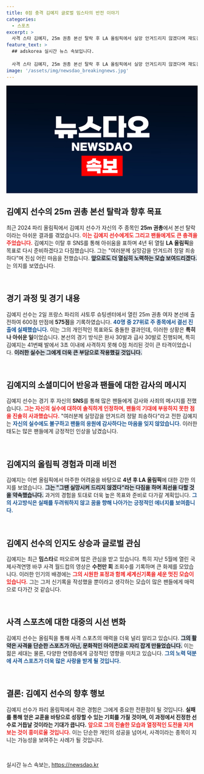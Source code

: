 ```yaml
---
title: 0점 충격 김예지 글로벌 밈스타의 반전 이야기
categories:
  - 스포츠
excerpt: >
  사격 스타 김예지, 25m 권총 본선 탈락 후 LA 올림픽에서 실망 안겨드리지 않겠다며 재도전을 다짐! 기대 속의 실패로 팬들에게 메시지를 전한 김예지의 향후 행보는? 클릭할 준비 되셨나요?
feature_text: >
  ## adskorea 실시간 뉴스 속보입니다.

  사격 스타 김예지, 25m 권총 본선 탈락 후 LA 올림픽에서 실망 안겨드리지 않겠다며 재도전을 다짐! 기대 속의 실패로 팬들에게 메시지를 전한 김예지의 향후 행보는? 클릭할 준비 되셨나요?
image: '/assets/img/newsdao_breakingnews.jpg'
---
```


<p><img src="/assets/img/newsdao_breakingnews.jpg" alt="adskorea 속보" /></p>

<h2 data-ke-size="size26">김예지 선수의 25m 권총 본선 탈락과 향후 목표</h2>

<p data-ke-size="size16">최근 2024 파리 올림픽에서 김예지 선수가 자신의 주 종목인 <b>25m 권총</b>에서 본선 탈락이라는 아쉬운 결과를 겪었습니다. <b><span style="color: #ee2323;">이는 김예지 선수에게도 그리고 팬들에게도 큰 충격을 주었습니다.</span></b> 김예지는 이탈 후 SNS를 통해 아쉬움을 표하며 4년 뒤 열릴 <b>LA 올림픽</b>을 목표로 다시 준비하겠다고 다짐했습니다. 그는 "여러분께 실망감을 안겨드려 정말 죄송하다"며 진심 어린 마음을 전했습니다. <b><span style="background-color: #21538527;">앞으로도 더 열심히 노력하는 모습 보여드리겠다.</span></b>는 의지를 보였습니다.</p>

<p data-ke-size="size16">&nbsp;</p>

<h2 data-ke-size="size26">경기 과정 및 경기 내용</h2>

<p data-ke-size="size16">김예지 선수는 2일 프랑스 파리의 샤토루 슈팅센터에서 열린 25m 권총 여자 본선에 출전하여 600점 만점에 <b>575점</b>을 기록하였습니다. <b><span style="color: #1a5490;">40명 중 27위로 주 종목에서 결선 진출에 실패했습니다.</span></b> 이는 그의 개인적인 목표와도 충돌한 결과인데, 이러한 상황은 <b>특히나 아쉬운 일</b>이었습니다. 본선의 경기 방식은 완사 30발과 급사 30발로 진행되며, 특히 김예지는 41번째 발에서 3초 이내에 사격하지 못해 0점 처리된 것이 큰 타격이었습니다. <b><span style="background-color: #21538527;">이러한 실수는 그에게 더욱 큰 부담으로 작용했길 것입니다.</span></b></p>

<p data-ke-size="size16">&nbsp;</p>

<h2 data-ke-size="size26">김예지의 소셜미디어 반응과 팬들에 대한 감사의 메시지</h2>

<p data-ke-size="size16">김예지 선수는 경기 후 자신의 <b>SNS</b>를 통해 많은 팬들에게 감사와 사죄의 메시지를 전했습니다. <b><span style="color: #ee2323;">그는 자신의 실수에 대하여 솔직하게 인정하며, 팬들의 기대에 부응하지 못한 점을 진솔히 사과했습니다.</span></b> "여러분께 실망감을 안겨드려 정말 죄송하다"라고 전한 김예지는 <b><span style="color: #1a5490;">자신의 실수에도 불구하고 팬들의 응원에 감사하다는 마음을 잊지 않았습니다.</span></b> 이러한 태도는 많은 팬들에게 긍정적인 인상을 남겼습니다.</p>

<p data-ke-size="size16">&nbsp;</p>

<h2 data-ke-size="size26">김예지의 올림픽 경험과 미래 비전</h2>

<p data-ke-size="size16">김예지는 이번 올림픽에서 마주한 어려움을 바탕으로 <b>4년 후 LA 올림픽</b>에 대한 강한 의지를 보였습니다. <b><span style="background-color: #21538527;">그는 "그땐 실망시켜 드리지 않겠다"라는 다짐을 하며 최선을 다할 것을 약속했습니다.</span></b> 과거의 경험을 토대로 더욱 높은 목표와 준비로 다가갈 계획입니다. <b><span style="color: #1a5490;">그의 사고방식은 실패를 두려워하지 않고 꿈을 향해 나아가는 긍정적인 에너지를 보여줍니다.</span></b></p>

<p data-ke-size="size16">&nbsp;</p>

<h2 data-ke-size="size26">김예지 선수의 인지도 상승과 글로벌 관심</h2>

<p data-ke-size="size16">김예지는 최근 <b>밈스타</b>로 떠오르며 많은 관심을 받고 있습니다. 특히 지난 5월에 열린 국제사격연맹 바쿠 사격 월드컵의 영상은 <b>수천만 회</b> 조회수를 기록하며 큰 화제를 모았습니다. 이러한 인기의 배경에는 <b><span style="color: #ee2323;">그의 시원한 표정과 함께 세계신기록을 세운 멋진 모습이 있습니다.</span></b> 그는 그저 신기록을 작성했을 뿐이라고 생각하는 모습이 많은 팬들에게 매력으로 다가간 것 같습니다.</p>

<p data-ke-size="size16">&nbsp;</p>

<h2 data-ke-size="size26">사격 스포츠에 대한 대중의 시선 변화</h2>

<p data-ke-size="size16">김예지 선수는 올림픽을 통해 사격 스포츠의 매력을 더욱 널리 알리고 있습니다. <b><span style="background-color: #21538527;">그의 활약은 사격을 단순한 스포츠가 아닌, 문화적인 아이콘으로 자리 잡게 만들었습니다.</span></b> 이는 젊은 세대는 물론, 다양한 연령층에게 긍정적인 영향을 미치고 있습니다. <b><span style="color: #1a5490;">그의 노력 덕분에 사격 스포츠가 더욱 많은 사랑을 받게 될 것입니다.</span></b></p>

<p data-ke-size="size16">&nbsp;</p>

<h2 data-ke-size="size26">결론: 김예지 선수의 향후 행보</h2>

<p data-ke-size="size16">김예지 선수가 파리 올림픽에서 겪은 경험은 그에게 중요한 전환점이 될 것입니다. <b>실패를 통해 얻은 교훈을 바탕으로 성장할 수 있는 기회를 가질 것이며, 이 과정에서 진정한 선수로 거듭날 것이라는 기대가 큽니다.</b> <b><span style="color: #ee2323;">앞으로 그의 진솔한 모습과 열정적인 도전을 지켜보는 것이 흥미로울 것입니다.</span></b> 이는 단순한 개인의 성공을 넘어서, 사격이라는 종목이 지니는 가능성을 보여주는 사례가 될 것입니다.</p>

<p data-ke-size="size16">&nbsp;</p>
실시간 뉴스 속보는, <a href="https://newsdao.kr" rel="dofollow">https://newsdao.kr</a>



